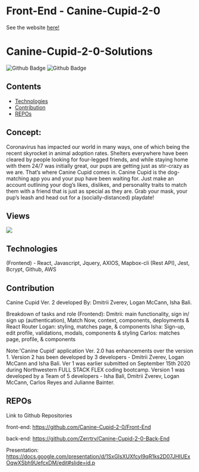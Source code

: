 # Front-End - Canine-Cupid-2-0
See the website [here!](http://canine-cupid-2-0.s3-website.us-east-2.amazonaws.com)

# Canine-Cupid-2-0-Solutions
![Github Badge](https://img.shields.io/github/languages/top/zerrtry/Canine-Cupid-2-0-Front-End)
![Github Badge](https://img.shields.io/github/languages/count/zerrtry/Canine-Cupid-2-0-Front-End?color=yellow)

## Contents
* [Technologies](#Technologies)
* [Contribution](#Contribution)
* [REPOs](#REPOs)

## Concept: 
Coronavirus has impacted our world in many ways, one of which being the recent skyrocket in animal adoption rates. Shelters everywhere have been cleared by people looking for four-legged friends, and while staying home with them 24/7 was initially great, our pups are getting just as stir-crazy as we are. That’s where Canine Cupid comes in. Canine Cupid is the dog-matching app you and your pup have been waiting for. Just make an account outlining your dog’s likes, dislikes, and personality traits to match them with a friend that is just as special as they are. Grab your mask, your pup’s leash and head out for a (socially-distanced) playdate!

## Views
![](/public/canine-cupid-2-0.gif)

## Technologies
(Frontend) - React, Javascript, Jquery, AXIOS, Mapbox-cli (Rest API), Jest, Bcrypt, Github, AWS

## Contribution
Canine Cupid Ver. 2 developed By: Dmitrii Zverev, Logan McCann, Isha Bali.

Breakdown of tasks and role (Frontend):
    Dmitrii: main functionality, sign in/ sign up (authentication), Match Now, context, components, deployments & React Router
    Logan: styling, matches page, & components
    Isha: Sign-up, edit profile, validations, modals, components & styling
    Carlos: matches page, profile, & components

Note:'Canine Cupid' application Ver. 2.0 has enhancements over the version 1. Version 2 has been developed by 3 developers -  Dmitrii Zverev, Logan McCann and Isha Bali. Ver 1 was earlier submitted on September 15th 2020 during Northwestern FULL STACK FLEX coding bootcamp.  Version 1 was developed by a Team of 5 developers - Isha Bali, Dmitrii Zverev, Logan McCann, Carlos Reyes and Julianne Bainter.

## REPOs
Link to Github Repositories

front-end: https://github.com/Canine-Cupid-2-0/Front-End

back-end: https://github.com/Zerrtry/Canine-Cupid-2-0-Back-End

Presentation: 
https://docs.google.com/presentation/d/1SxGIsXUXfcyI9qR1ks2D07JHIUExOqwXSbh9UefcxDM/edit#slide=id.p
